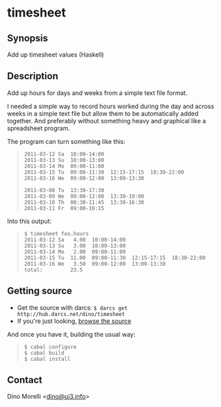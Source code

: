 # timesheet


## Synopsis

Add up timesheet values (Haskell)


## Description

Add up hours for days and weeks from a simple text file format.

I needed a simple way to record hours worked during the day and across weeks in a simple text file but allow them to be automatically added together. And preferably without something heavy and graphical like a spreadsheet program.

The program can turn something like this:

>     2011-03-12 Sa  10:00-14:00
>     2011-03-13 Su  10:00-13:00
>     2011-03-14 Mo  09:00-11:00
>     2011-03-15 Tu  09:00-11:30  12:15-17:15  18:30-22:00
>     2011-03-16 We  09:00-12:00  13:00-13:30
>     
>     2011-03-08 Tu  13:30-17:30
>     2011-03-09 We  09:00-12:00  13:30-19:00
>     2011-03-10 Th  08:30-11:45  13:30-16:30
>     2011-03-11 Fr  09:00-10:15
>

Into this output:

>     $ timesheet foo.hours 
>     2011-03-12 Sa   4.00  10:00-14:00
>     2011-03-13 Su   3.00  10:00-13:00
>     2011-03-14 Mo   2.00  09:00-11:00
>     2011-03-15 Tu  11.00  09:00-11:30  12:15-17:15  18:30-22:00
>     2011-03-16 We   3.50  09:00-12:00  13:00-13:30
>     total:         23.5


## Getting source

- Get the source with darcs: `$ darcs get http://hub.darcs.net/dino/timesheet`
- If you're just looking, [browse the source](http://hub.darcs.net/dino/timesheet)

And once you have it, building the usual way:

>     $ cabal configure
>     $ cabal build
>     $ cabal install


## Contact

Dino Morelli <[dino@ui3.info](mailto:dino@ui3.info)>
